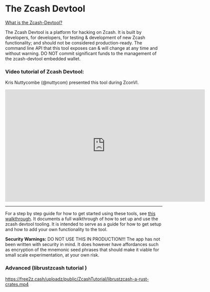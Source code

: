 # The Zcash Devtool

[What is the Zcash-Devtool?](https://github.com/zcash/zcash-devtool?tab=readme-ov-file) 

The Zcash Devtool is a platform for hacking on Zcash. It is built by developers, for developers, for testing & development of new Zcash functionality; and should not be considered production-ready. The command line API that this tool exposes can & will change at any time and without warning. DO NOT commit significant funds to the management of the zcash-devtool embedded wallet.

### Video tutorial of Zcash Devtool:
Kris Nuttycombe (@nuttycom) presented this tool during ZconVI.

<iframe width="640" height="360" src="https://www.youtube.com/embed/5gvQF5oFT8E" frameborder="0" allow="accelerometer; autoplay; encrypted-media; gyroscope; picture-in-picture" allowfullscreen></iframe>

---

For a step by step guide for how to get started using these tools, see [this walkthrough](https://github.com/zcash/zcash-devtool/blob/main/doc/walkthrough.md). It documents a full walkthrough of how to set up and use the zcash devtool tooling. It is intended to serve as a guide for how to get setup and how to add your own functionality to the tool.


**Security Warnings:**
DO NOT USE THIS IN PRODUCTION!!!
The app has not been written with security in mind. It does however have affordances such as encryption of the mnemonic seed phrases that should make it viable for small scale experimentation, at your own risk.

### Advanced (librustzcash tutorial )

https://free2z.cash/uploadz/public/ZcashTutorial/librustzcash-a-rust-crates.mp4


